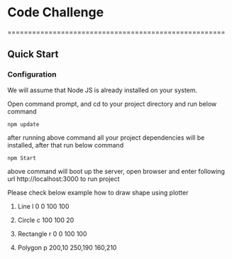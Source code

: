 # Code Challenge
=====================================================

## Quick Start

### Configuration

We will assume that Node JS is already installed on your system.

Open command prompt, and cd to your project directory and run below command

```npm update```

after running above command all your project dependencies will be installed, after that run below command

```npm Start```

above command will boot up the server, open browser and enter following url http://localhost:3000 to run project 


Please check below example how to draw shape using plotter

1) Line
    l 0 0 100 100

2) Circle
    c 100 100 20

3) Rectangle
    r 0 0 100 100

4) Polygon
    p 200,10 250,190 160,210
